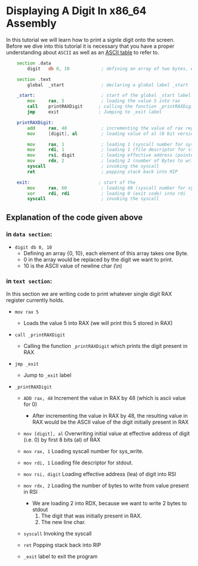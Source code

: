 # Displaying A Digit In x86_64 Assembly
In this tutorial we will learn how to print a signle digit onto the screen. Before we dive into this tutorial it is necessary that you have a proper understanding about `ASCII` as well as an [ASCII table](https://www.asciitable.com/) to refer to.

```asm
    section .data
        digit   db 0, 10            ; defining an array of two bytes, each byte with 0 and 10 respectively

    section .text
        global  _start              ; declaring a global label _start

    _start:                         ; start of the global _start label
        mov     rax, 5              ; loading the value 5 into rax
        call    printRAXDigit      ; calling the function _printRAXDigit
        jmp     exit               ; Jumping to _exit label

    printRAXDigit:
        add     rax, 48             ; incrementing the value of rax register by 48
        mov     [digit], al         ; loading value of al (8 bit version of RAX) into [digit]

        mov     rax, 1              ; loading 1 (syscall number for sys_write) into rax
        mov     rdi, 1              ; loading 1 (file descriptor for stdout) into rax
        mov     rsi, digit          ; loading effective address (pointer) of digit into rsi
        mov     rdx, 2              ; loading 2 (number of Bytes to write from loaded effected address (lea)) into rdx
        syscall                     ; invoking the syscall
        ret                         ; popping stack back into RIP

    exit:                          ; start of the 
        mov     rax, 60             ; loading 60 (syscall number for sys_exit) into rax
        xor     rdi, rdi            ; loading 0 (exit code) into rdi
        syscall                     ; invoking the syscall
```
## Explanation of the code given above

### in `data section`:
- `digit db 0, 10`
  - Defining an array {0, 10}, each element of this array takes one Byte.
  - 0 in the array would be replaced by the digit we want to print.
  - 10 is the ASCII value of newline char (\n)

### in `text section`:
In this section we are writing code to print whatever single digit RAX register currently holds.
- `mov rax 5`
  - Loads the value 5 into RAX (we will print this 5 stored in RAX)

- `call _printRAXDigit`
  - Calling the function `_printRAXDigit` which prints the digit present in RAX
  
- `jmp _exit`
  - Jump to `_exit` label

- `_printRAXDigit`
  - `ADD rax, 48` Increment the value in RAX by 48 (which is ascii value for 0)
    - After incrementing the value in RAX by 48, the resulting value in RAX would be the ASCII value of the digit initially present in RAX
  - `mov [digit], al` Overwriting initial value at effective address of digit (i.e. 0) by first 8 bits (al) of RAX
  - `mov rax, 1` Loading syscall number for sys_write.
  - `mov rdi, 1` Loading file descriptor for stdout.
  - `mov rsi, digit` Loading effective address (lea) of digit into RSI
  - `mov rdx, 2` Loading the number of bytes to write from value present in RSI
    - We are loading 2 into RDX, because we want to write 2 bytes to stdout
        1. The digit that was initially present in RAX.
        2. The new line char.
  - `syscall` Invoking the syscall
  - `ret` Popping stack back into RIP

  - `_exit` label to exit the program
